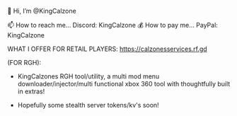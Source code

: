 👋 Hi, I’m @KingCalzone
  
📫 How to reach me... Discord: KingCalzone
💰 How to pay me... PayPal: KingCalzone

WHAT I OFFER FOR RETAIL PLAYERS:
https://calzonesservices.rf.gd

(FOR RGH):
- KingCalzones RGH tool/utility, a multi mod menu downloader/injector/multi functional xbox 360 tool with thoughtfully built in extras!

- Hopefully some stealth server tokens/kv's soon!
<!---
KingCalzone/KingCalzone is a ✨ special ✨ repository because its `README.md` (this file) appears on your GitHub profile.
You can click the Preview link to take a look at your changes.
--->

